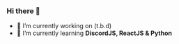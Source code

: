 ### Hi there 👋

- 🔭 I’m currently working on (t.b.d)
- 🌱 I’m currently learning **DiscordJS, ReactJS  & Python**



